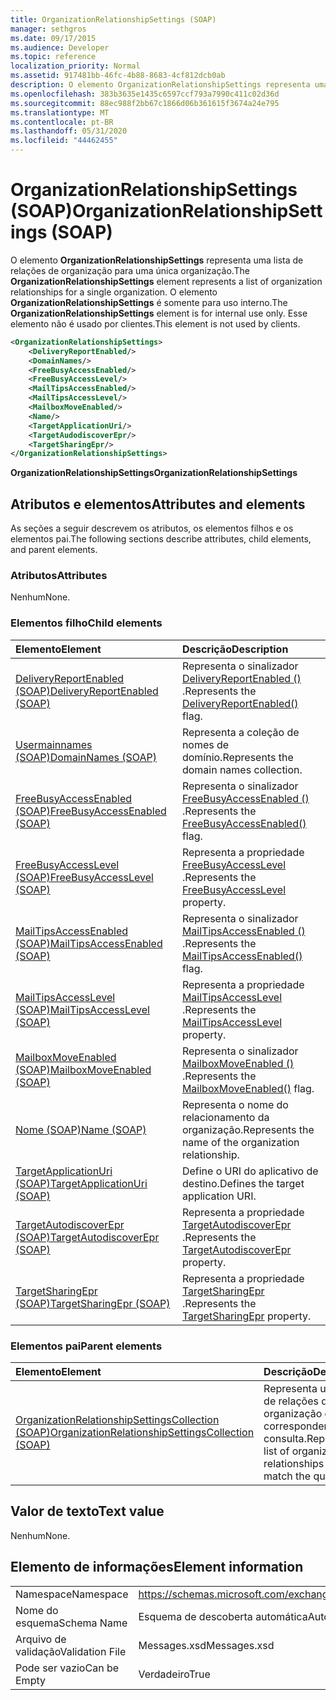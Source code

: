 ```yaml
---
title: OrganizationRelationshipSettings (SOAP)
manager: sethgros
ms.date: 09/17/2015
ms.audience: Developer
ms.topic: reference
localization_priority: Normal
ms.assetid: 917481bb-46fc-4b88-8683-4cf812dcb0ab
description: O elemento OrganizationRelationshipSettings representa uma lista de relações de organização para uma única organização. O elemento OrganizationRelationshipSettings é somente para uso interno. Esse elemento não é usado por clientes.
ms.openlocfilehash: 383b3635e1435c6597ccf793a7990c411c02d36d
ms.sourcegitcommit: 88ec988f2bb67c1866d06b361615f3674a24e795
ms.translationtype: MT
ms.contentlocale: pt-BR
ms.lasthandoff: 05/31/2020
ms.locfileid: "44462455"
---
```

# <a name="organizationrelationshipsettings-soap"></a><span data-ttu-id="9a9e3-105">OrganizationRelationshipSettings (SOAP)</span><span class="sxs-lookup"><span data-stu-id="9a9e3-105">OrganizationRelationshipSettings (SOAP)</span></span>

<span data-ttu-id="9a9e3-106">O elemento **OrganizationRelationshipSettings** representa uma lista de relações de organização para uma única organização.</span><span class="sxs-lookup"><span data-stu-id="9a9e3-106">The **OrganizationRelationshipSettings** element represents a list of organization relationships for a single organization.</span></span> <span data-ttu-id="9a9e3-107">O elemento **OrganizationRelationshipSettings** é somente para uso interno.</span><span class="sxs-lookup"><span data-stu-id="9a9e3-107">The **OrganizationRelationshipSettings** element is for internal use only.</span></span> <span data-ttu-id="9a9e3-108">Esse elemento não é usado por clientes.</span><span class="sxs-lookup"><span data-stu-id="9a9e3-108">This element is not used by clients.</span></span> 
  
```XML
<OrganizationRelationshipSettings>
    <DeliveryReportEnabled/>
    <DomainNames/>
    <FreeBusyAccessEnabled/>
    <FreeBusyAccessLevel/>
    <MailTipsAccessEnabled/>
    <MailTipsAccessLevel/>
    <MailboxMoveEnabled/>
    <Name/>
    <TargetApplicationUri/>
    <TargetAudodiscoverEpr/>
    <TargetSharingEpr/>
</OrganizationRelationshipSettings>
```

 <span data-ttu-id="9a9e3-109">**OrganizationRelationshipSettings**</span><span class="sxs-lookup"><span data-stu-id="9a9e3-109">**OrganizationRelationshipSettings**</span></span>
## <a name="attributes-and-elements"></a><span data-ttu-id="9a9e3-110">Atributos e elementos</span><span class="sxs-lookup"><span data-stu-id="9a9e3-110">Attributes and elements</span></span>

<span data-ttu-id="9a9e3-111">As seções a seguir descrevem os atributos, os elementos filhos e os elementos pai.</span><span class="sxs-lookup"><span data-stu-id="9a9e3-111">The following sections describe attributes, child elements, and parent elements.</span></span>
  
### <a name="attributes"></a><span data-ttu-id="9a9e3-112">Atributos</span><span class="sxs-lookup"><span data-stu-id="9a9e3-112">Attributes</span></span>

<span data-ttu-id="9a9e3-113">Nenhum</span><span class="sxs-lookup"><span data-stu-id="9a9e3-113">None.</span></span>
  
### <a name="child-elements"></a><span data-ttu-id="9a9e3-114">Elementos filho</span><span class="sxs-lookup"><span data-stu-id="9a9e3-114">Child elements</span></span>

|<span data-ttu-id="9a9e3-115">**Elemento**</span><span class="sxs-lookup"><span data-stu-id="9a9e3-115">**Element**</span></span>|<span data-ttu-id="9a9e3-116">**Descrição**</span><span class="sxs-lookup"><span data-stu-id="9a9e3-116">**Description**</span></span>|
|:-----|:-----|
|[<span data-ttu-id="9a9e3-117">DeliveryReportEnabled (SOAP)</span><span class="sxs-lookup"><span data-stu-id="9a9e3-117">DeliveryReportEnabled (SOAP)</span></span>](deliveryreportenabled-soap.md) <br/> |<span data-ttu-id="9a9e3-118">Representa o sinalizador [DeliveryReportEnabled ()](https://msdn.microsoft.com/library/Microsoft.Exchange.SoapWebClient.AutoDiscover.OrganizationRelationshipSettings.DeliveryReportEnabled.aspx) .</span><span class="sxs-lookup"><span data-stu-id="9a9e3-118">Represents the [DeliveryReportEnabled()](https://msdn.microsoft.com/library/Microsoft.Exchange.SoapWebClient.AutoDiscover.OrganizationRelationshipSettings.DeliveryReportEnabled.aspx) flag.</span></span>  <br/> |
|[<span data-ttu-id="9a9e3-119">Usermainnames (SOAP)</span><span class="sxs-lookup"><span data-stu-id="9a9e3-119">DomainNames (SOAP)</span></span>](domainnames-soap.md) <br/> |<span data-ttu-id="9a9e3-120">Representa a coleção de nomes de domínio.</span><span class="sxs-lookup"><span data-stu-id="9a9e3-120">Represents the domain names collection.</span></span>  <br/> |
|[<span data-ttu-id="9a9e3-121">FreeBusyAccessEnabled (SOAP)</span><span class="sxs-lookup"><span data-stu-id="9a9e3-121">FreeBusyAccessEnabled (SOAP)</span></span>](freebusyaccessenabled-soap.md) <br/> |<span data-ttu-id="9a9e3-122">Representa o sinalizador [FreeBusyAccessEnabled ()](https://msdn.microsoft.com/library/Microsoft.Exchange.SoapWebClient.AutoDiscover.OrganizationRelationshipSettings.FreeBusyAccessEnabled.aspx) .</span><span class="sxs-lookup"><span data-stu-id="9a9e3-122">Represents the [FreeBusyAccessEnabled()](https://msdn.microsoft.com/library/Microsoft.Exchange.SoapWebClient.AutoDiscover.OrganizationRelationshipSettings.FreeBusyAccessEnabled.aspx) flag.</span></span>  <br/> |
|[<span data-ttu-id="9a9e3-123">FreeBusyAccessLevel (SOAP)</span><span class="sxs-lookup"><span data-stu-id="9a9e3-123">FreeBusyAccessLevel (SOAP)</span></span>](freebusyaccesslevel-soap.md) <br/> |<span data-ttu-id="9a9e3-124">Representa a propriedade [FreeBusyAccessLevel](https://msdn.microsoft.com/library/Microsoft.Exchange.Data.Directory.SystemConfiguration.OrganizationRelationship.FreeBusyAccessLevel.aspx) .</span><span class="sxs-lookup"><span data-stu-id="9a9e3-124">Represents the [FreeBusyAccessLevel](https://msdn.microsoft.com/library/Microsoft.Exchange.Data.Directory.SystemConfiguration.OrganizationRelationship.FreeBusyAccessLevel.aspx) property.</span></span>  <br/> |
|[<span data-ttu-id="9a9e3-125">MailTipsAccessEnabled (SOAP)</span><span class="sxs-lookup"><span data-stu-id="9a9e3-125">MailTipsAccessEnabled (SOAP)</span></span>](mailtipsaccessenabled-soap.md) <br/> |<span data-ttu-id="9a9e3-126">Representa o sinalizador [MailTipsAccessEnabled ()](https://msdn.microsoft.com/library/Microsoft.Exchange.SoapWebClient.AutoDiscover.OrganizationRelationshipSettings.MailTipsAccessEnabled.aspx) .</span><span class="sxs-lookup"><span data-stu-id="9a9e3-126">Represents the [MailTipsAccessEnabled()](https://msdn.microsoft.com/library/Microsoft.Exchange.SoapWebClient.AutoDiscover.OrganizationRelationshipSettings.MailTipsAccessEnabled.aspx) flag.</span></span>  <br/> |
|[<span data-ttu-id="9a9e3-127">MailTipsAccessLevel (SOAP)</span><span class="sxs-lookup"><span data-stu-id="9a9e3-127">MailTipsAccessLevel (SOAP)</span></span>](mailtipsaccesslevel-soap.md) <br/> |<span data-ttu-id="9a9e3-128">Representa a propriedade [MailTipsAccessLevel](https://msdn.microsoft.com/library/Microsoft.Exchange.Data.Directory.SystemConfiguration.OrganizationRelationship.MailTipsAccessLevel.aspx) .</span><span class="sxs-lookup"><span data-stu-id="9a9e3-128">Represents the [MailTipsAccessLevel](https://msdn.microsoft.com/library/Microsoft.Exchange.Data.Directory.SystemConfiguration.OrganizationRelationship.MailTipsAccessLevel.aspx) property.</span></span>  <br/> |
|[<span data-ttu-id="9a9e3-129">MailboxMoveEnabled (SOAP)</span><span class="sxs-lookup"><span data-stu-id="9a9e3-129">MailboxMoveEnabled (SOAP)</span></span>](mailboxmoveenabled-soap.md) <br/> |<span data-ttu-id="9a9e3-130">Representa o sinalizador [MailboxMoveEnabled ()](https://msdn.microsoft.com/library/Microsoft.Exchange.SoapWebClient.AutoDiscover.OrganizationRelationshipSettings.MailboxMoveEnabled.aspx) .</span><span class="sxs-lookup"><span data-stu-id="9a9e3-130">Represents the [MailboxMoveEnabled()](https://msdn.microsoft.com/library/Microsoft.Exchange.SoapWebClient.AutoDiscover.OrganizationRelationshipSettings.MailboxMoveEnabled.aspx) flag.</span></span>  <br/> |
|[<span data-ttu-id="9a9e3-131">Nome (SOAP)</span><span class="sxs-lookup"><span data-stu-id="9a9e3-131">Name (SOAP)</span></span>](name-soap.md) <br/> |<span data-ttu-id="9a9e3-132">Representa o nome do relacionamento da organização.</span><span class="sxs-lookup"><span data-stu-id="9a9e3-132">Represents the name of the organization relationship.</span></span>  <br/> |
|[<span data-ttu-id="9a9e3-133">TargetApplicationUri (SOAP)</span><span class="sxs-lookup"><span data-stu-id="9a9e3-133">TargetApplicationUri (SOAP)</span></span>](targetapplicationuri-soap.md) <br/> |<span data-ttu-id="9a9e3-134">Define o URI do aplicativo de destino.</span><span class="sxs-lookup"><span data-stu-id="9a9e3-134">Defines the target application URI.</span></span>  <br/> |
|[<span data-ttu-id="9a9e3-135">TargetAutodiscoverEpr (SOAP)</span><span class="sxs-lookup"><span data-stu-id="9a9e3-135">TargetAutodiscoverEpr (SOAP)</span></span>](targetautodiscoverepr-soap.md) <br/> |<span data-ttu-id="9a9e3-136">Representa a propriedade [TargetAutodiscoverEpr](https://msdn.microsoft.com/library/Microsoft.Exchange.Data.Directory.SystemConfiguration.OrganizationRelationship.TargetAutodiscoverEpr.aspx) .</span><span class="sxs-lookup"><span data-stu-id="9a9e3-136">Represents the [TargetAutodiscoverEpr](https://msdn.microsoft.com/library/Microsoft.Exchange.Data.Directory.SystemConfiguration.OrganizationRelationship.TargetAutodiscoverEpr.aspx) property.</span></span>  <br/> |
|[<span data-ttu-id="9a9e3-137">TargetSharingEpr (SOAP)</span><span class="sxs-lookup"><span data-stu-id="9a9e3-137">TargetSharingEpr (SOAP)</span></span>](targetsharingepr-soap.md) <br/> |<span data-ttu-id="9a9e3-138">Representa a propriedade [TargetSharingEpr](https://msdn.microsoft.com/library/Microsoft.Exchange.Data.Directory.SystemConfiguration.OrganizationRelationship.TargetSharingEpr.aspx) .</span><span class="sxs-lookup"><span data-stu-id="9a9e3-138">Represents the [TargetSharingEpr](https://msdn.microsoft.com/library/Microsoft.Exchange.Data.Directory.SystemConfiguration.OrganizationRelationship.TargetSharingEpr.aspx) property.</span></span>  <br/> |
   
### <a name="parent-elements"></a><span data-ttu-id="9a9e3-139">Elementos pai</span><span class="sxs-lookup"><span data-stu-id="9a9e3-139">Parent elements</span></span>

|<span data-ttu-id="9a9e3-140">**Elemento**</span><span class="sxs-lookup"><span data-stu-id="9a9e3-140">**Element**</span></span>|<span data-ttu-id="9a9e3-141">**Descrição**</span><span class="sxs-lookup"><span data-stu-id="9a9e3-141">**Description**</span></span>|
|:-----|:-----|
|[<span data-ttu-id="9a9e3-142">OrganizationRelationshipSettingsCollection (SOAP)</span><span class="sxs-lookup"><span data-stu-id="9a9e3-142">OrganizationRelationshipSettingsCollection (SOAP)</span></span>](organizationrelationshipsettingscollection-soap.md) <br/> |<span data-ttu-id="9a9e3-143">Representa uma lista de relações de organização que correspondem à consulta.</span><span class="sxs-lookup"><span data-stu-id="9a9e3-143">Represents a list of organization relationships that match the query.</span></span>  <br/> |
   
## <a name="text-value"></a><span data-ttu-id="9a9e3-144">Valor de texto</span><span class="sxs-lookup"><span data-stu-id="9a9e3-144">Text value</span></span>

<span data-ttu-id="9a9e3-145">Nenhum</span><span class="sxs-lookup"><span data-stu-id="9a9e3-145">None.</span></span>
  
## <a name="element-information"></a><span data-ttu-id="9a9e3-146">Elemento de informações</span><span class="sxs-lookup"><span data-stu-id="9a9e3-146">Element information</span></span>

|||
|:-----|:-----|
|<span data-ttu-id="9a9e3-147">Namespace</span><span class="sxs-lookup"><span data-stu-id="9a9e3-147">Namespace</span></span>  <br/> |https://schemas.microsoft.com/exchange/2010/Autodiscover  <br/> |
|<span data-ttu-id="9a9e3-148">Nome do esquema</span><span class="sxs-lookup"><span data-stu-id="9a9e3-148">Schema Name</span></span>  <br/> |<span data-ttu-id="9a9e3-149">Esquema de descoberta automática</span><span class="sxs-lookup"><span data-stu-id="9a9e3-149">Autodiscover schema</span></span>  <br/> |
|<span data-ttu-id="9a9e3-150">Arquivo de validação</span><span class="sxs-lookup"><span data-stu-id="9a9e3-150">Validation File</span></span>  <br/> |<span data-ttu-id="9a9e3-151">Messages.xsd</span><span class="sxs-lookup"><span data-stu-id="9a9e3-151">Messages.xsd</span></span>  <br/> |
|<span data-ttu-id="9a9e3-152">Pode ser vazio</span><span class="sxs-lookup"><span data-stu-id="9a9e3-152">Can be Empty</span></span>  <br/> |<span data-ttu-id="9a9e3-153">Verdadeiro</span><span class="sxs-lookup"><span data-stu-id="9a9e3-153">True</span></span>  <br/> |
   


